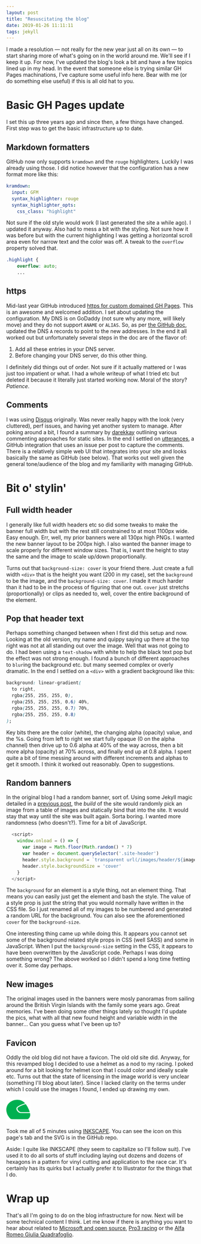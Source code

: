 ```yaml
---
layout: post
title: "Resuscitating the blog"
date: 2019-01-26 11:11:11
tags: jekyll
---
```


I made a resolution &mdash; not really for the new year just all on its own &mdash; to start sharing more of what's
going on in the world around me. We'll see if I keep it up. For now, I've updated the blog's look a bit and
have a few topics lined up in my head. In the event that someone else is trying similar GH Pages machinations,
I've capture some useful info here. Bear with me (or do something else useful) if this is all old hat to you.

<!--more-->

# Basic GH Pages update

I set this up three years ago and since then, a few things have changed. First step was to get the basic infrastructure up to date.

## Markdown formatters

GitHub now only supports `kramdown` and the `rouge` highlighters. Luckily I was already using those. I did notice however that
the configuration has a new format more like this:

```yaml
kramdown:
  input: GFM
  syntax_highlighter: rouge
  syntax_highlighter_opts:
    css_class: "highlight"
```

Not sure if the old style would work (I last generated the site a while ago). I updated it anyway. Also had to mess a bit
with the styling. Not sure how it was before but with the current highlighting I was getting a horizontal scroll area even
for narrow text and the color was off. A tweak to the `overflow` property solved that.

```css
.highlight {
    overflow: auto;
    ...
```

## https

Mid-last year GitHub introduced [https for custom domained GH Pages](https://github.blog/2018-05-01-github-pages-custom-domains-https/).
This is an awesome and welcomed addition. I set about updating the configuration. My DNS is on GoDaddy (not sure why any more, will
likely move) and they do not support `ANAME` or `ALIAS`. So, as per [the GitHub doc](https://help.github.com/articles/setting-up-an-apex-domain/#configuring-a-records-with-your-dns-provider),
updated the DNS `A` records to point to the new addresses. In the end it all worked out but unfortunately several steps in the doc are of the flavor of:

1. Add all these entries in your DNS server.
1. Before changing your DNS server, do this other thing.

I definitely did things out of order. Not sure if it actually mattered or I was just too impatient or what. I had a whole
writeup of what I tried etc but deleted it because it literally just started working now. Moral of the story? _Patience_.

## Comments

I was using [Disqus](https://disqus.com/) originally. Was never really happy with the look (very cluttered), perf issues, and having
yet another system to manage. After poking around a bit, I found a summary by [darekkay](https://darekkay.com/blog/static-site-comments/)
outlining various commenting approaches for static sites. In the end I settled on [utterances](https://utteranc.es/), a GitHub integration
that uses an issue per post to capture the comments. There is a relatively simple web UI that integrates into your site and looks basically
the same as GitHub (see below). That works out well given the general tone/audience of the blog and my familiarity with managing GitHub.

# Bit o' stylin'

## Full width header

I generally like full width headers etc so did some tweaks to make the banner full width but with the rest still constrained to at most
1100px wide. Easy enough. Err, well, my prior banners were all 130px high PNGs. I wanted the new banner layout to be 200px high. I also
wanted the banner image to scale properly for different window sizes. That is, I want the height to stay the same and the image to scale
up/down proportionally.

Turns out that `background-size: cover` is your friend there. Just create a full width `<div>` that is the height you want (200 in my case),
set the `background` to be the image, and the `background-size: cover`. I made it much harder than it had to be in the process of figuring
that one out. `cover` just stretchs (proportionally) or clips as needed to, well, cover the entire background of the element.

## Pop that header text

Perhaps something changed between when I first did this setup and now. Looking at the old version, my name and quippy
saying up there at the top right was not at all standing out over the image. Well that was not going to do. I had been using a
`text-shadow` with white to help the black text pop but the effect was not strong enough. I found a bunch of different
approaches to `blur`ing the background etc. but many seemed complex or overly dramatic. In the end I settled on a `<div>` with a
gradient background like this:

```css
background: linear-gradient(
  to right,
  rgba(255, 255, 255, 0),
  rgba(255, 255, 255, 0.6) 40%,
  rgba(255, 255, 255, 0.7) 70%,
  rgba(255, 255, 255, 0.8)
);
```

Key bits there are the color (white), the changing alpha (opacity) value, and the %s. Going from left to right we start fully opaque
(0 on the alpha channel) then drive up to 0.6 alpha at 40% of the way across, then a bit more alpha (opacity) at 70% across, and finally
end up at 0.8 alpha. I spent quite a bit of time messing around with different increments
and alphas to get it smooth. I think it worked out reasonably. Open to suggestions.

## Random banners

In the original blog I had a random banner, sort of. Using some Jekyll magic detailed in a [previous post](/2015/11/Moving-to-Jekyll),
the _build_ of the site would randomly pick an image from a table of images and statically bind that into the site. It would stay that way
until the site was built again. Sorta boring. I wanted more randomness (who doesn't?). Time for a bit of JavaScript.

```javascript
  <script>
    window.onload = () => {
      var image = Math.floor(Math.random() * 7)
      var header = document.querySelector('.site-header')
      header.style.background = `transparent url(/images/header/${image}.jpg) no-repeat center bottom`
      header.style.backgroundSize = 'cover'
    }
  </script>
```

The `background` for an element is a style thing, not an element thing. That means you can easily just get the element
and bash the style. The value of a style prop is just the string that you would normally have written in the CSS file. So I just
renamed all of my images to be numbered and generated a random URL for the background. You can also see the aforementioned
`cover` for the `background-size`.

One interesting thing came up while doing this. It appears you cannot set some of the background related style props in CSS (well
SASS) and some in JavaScript. When I put the `background-size` setting in the CSS, it appears to have been overwritten by the
JavaScript code. Perhaps I was doing something wrong? The above worked so I didn't spend a long time fretting over it. Some day perhaps.

## New images

The original images used in the banners were mosly panoramas from sailing around the British Virgin Islands with the family some
years ago. Great memories. I've been doing some other things lately so thought I'd update the pics, what with all that new found
height and variable width in the banner... Can you guess what I've been up to?

## Favicon

Oddly the old blog did not have a favicon. The old old site did. Anyway, for this revamped blog I decided to use a helmet as
a nod to my racing. I poked around for a bit looking for helmet icon that I could color and ideally scale etc. Turns out that
the state of licensing in the image world is very unclear (something I'll blog about later). Since I lacked clarity on the
terms under which I could use the images I found, I ended up drawing my own.

<img src="/images/helmet.png" alt="helmet" width="64" height="64" class="center">

Took me all of 5 minutes using [INKSCAPE](https://inkscape.org/). You can see the icon on this page's tab and the SVG is
in the GitHub repo.

Aside: I quite like INKSCAPE (they seem to capitalize so I'll follow suit). I've used it to do all sorts of stuff including
laying out dozens and dozens of hexagons in a pattern for vinyl cutting and application to the race car. It's certainly has
its quirks but I actually prefer it to Illustrator for the things that I do.

# Wrap up

That's all I'm going to do on the blog infrastructure for now. Next will be some technical content I think. Let me know if
there is anything you want to hear about related to [Microsoft and open source](https://opensource.microsoft.com),
[Pro3 racing](https://pro3-racing.com) or the [Alfa Romeo Giulia Quadrafoglio](https://www.alfaromeousa.com/cars/giulia/quadrifoglio).
